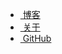 <ul>
  <li><a href="/"><span class="fa fa-home fa-2x"></span>&nbsp;博客</a></li>
  <li><a href="/about/"><span class="fa fa-address-card fa-2x"></span>&nbsp;关于</a></li>
  <li><a href="https://github.com/WangWenzhuang"><span class="fa fa-home fa-2x"></span>&nbsp;GitHub</a></li>
</ul>